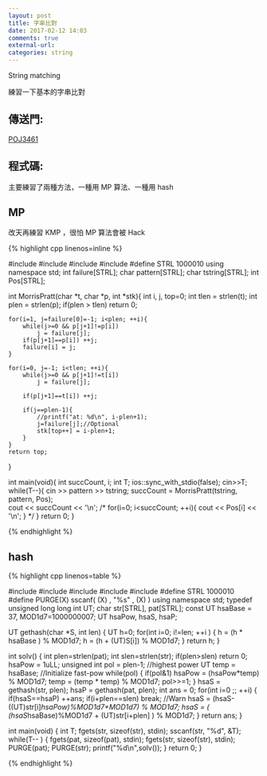 ```yaml
---
layout: post
title: 字串比對
date: 2017-02-12 14:03
comments: true
external-url:
categories: string
---
```


String matching

練習一下基本的字串比對

## 傳送門:
[POJ3461](http://poj.org/problem?id=3461)

## 程式碼:
主要練習了兩種方法，一種用 MP 算法、一種用 hash

## MP
改天再練習 KMP ，很怕 MP 算法會被 Hack

{% highlight cpp linenos=inline %}

#include <iostream>
#include <cstdio>
#include <cstdlib>
#include <cstring>
#define STRL 1000010
using namespace std;
int failure[STRL];
char pattern[STRL];
char tstring[STRL];
int Pos[STRL];

int MorrisPratt(char *t, char *p, int *stk){
    int i, j, top=0;
    int tlen = strlen(t);
    int plen = strlen(p);
    if(plen > tlen) return 0;

    for(i=1, j=failure[0]=-1; i<plen; ++i){
        while(j>=0 && p[j+1]!=p[i])
            j = failure[j];
        if(p[j+1]==p[i]) ++j;
        failure[i] = j;
    }

    for(i=0, j=-1; i<tlen; ++i){
        while(j>=0 && p[j+1]!=t[i])
            j = failure[j];

        if(p[j+1]==t[i]) ++j;

        if(j==plen-1){
            //printf("at: %d\n", i-plen+1);
            j=failure[j];//Optional
            stk[top++] = i-plen+1;
        }
    }
    return top;
}

int main(void){
    int succCount, i;
    int T;
    ios::sync_with_stdio(false);
    cin>>T;
    while(T--){
        cin >> pattern >> tstring;
        succCount = MorrisPratt(tstring, pattern, Pos);             
        cout << succCount << '\n';
        /*
        for(i=0; i<succCount; ++i){
            cout << Pos[i] << '\n';
        }
        */
    }
    return 0;
}

{% endhighlight %}

## hash

{% highlight cpp linenos=table %}

#include <iostream>
#include <string>
#include <cstdio>
#include <cstdlib>
#include <cstring>
#define STRL 1000010
#define PURGE(X) sscanf( (X) , "%s" , (X) )
using namespace std;
typedef unsigned long long int UT;
char str[STRL], pat[STRL];
const UT hsaBase = 37, MOD1d7=1000000007;
UT hsaPow, hsaS, hsaP;

UT gethash(char *S, int len) {
    UT h=0;
    for(int i=0; i!=len; ++i ) {
        h = (h * hsaBase  ) % MOD1d7;
        h = (h + (UT)S[i]) % MOD1d7;
    }
    return h;
}

int solv() {
    int plen=strlen(pat);
    int slen=strlen(str);
    if(plen>slen) return 0;
    hsaPow = 1uLL;
    unsigned int pol = plen-1; //highest power
    UT temp = hsaBase;
    //Initialize fast-pow
    while(pol) {
        if(pol&1) hsaPow = (hsaPow*temp) % MOD1d7;
        temp = (temp * temp) % MOD1d7;
        pol>>=1;
    }
    hsaS = gethash(str, plen); hsaP = gethash(pat, plen);
    int ans = 0;
    for(int i=0 ;; ++i) {
        if(hsaS==hsaP) ++ans;
        if(i+plen==slen) break; //Warn
        hsaS = (hsaS-((UT)str[i]*hsaPow)%MOD1d7+MOD1d7) % MOD1d7;
        hsaS = ( (hsaS*hsaBase)%MOD1d7 + (UT)str[i+plen] ) % MOD1d7;
    }
    return ans;
}

int main(void) {
    int T;
    fgets(str, sizeof(str), stdin);
    sscanf(str, "%d", &T);
    while(T-- ) {
        fgets(pat, sizeof(pat), stdin);
        fgets(str, sizeof(str), stdin);
        PURGE(pat);
        PURGE(str);
        printf("%d\n",solv());
    }
    return 0;
}

{% endhighlight %}

